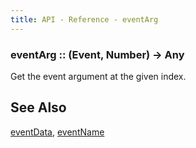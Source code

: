 ```yaml
---
title: API - Reference - eventArg
---
```


### eventArg :: (Event, Number) -> Any

Get the event argument at the given index.

## See Also

[eventData](/api/ref/eventData/),
[eventName](/api/ref/eventName/)
